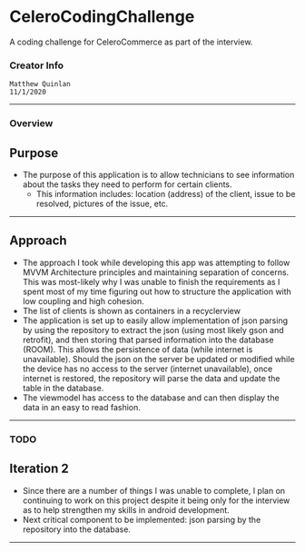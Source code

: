 # CeleroCodingChallenge
A coding challenge for CeleroCommerce as part of the interview.

### Creator Info
    Matthew Quinlan
    11/1/2020
---

### Overview
  ## Purpose
  - The purpose of this application is to allow technicians to see information about the tasks they need to perform for certain clients.
      - This information includes: location (address) of the client, issue to be resolved, pictures of the issue, etc.
  ---
  ## Approach
  - The approach I took while developing this app was attempting to follow MVVM Architecture principles and maintaining separation of concerns. This was most-likely why I was unable to finish the requirements as I spent most of my time figuring out how to structure the application with low coupling and high cohesion.
  - The list of clients is shown as containers in a recyclerview
  - The application is set up to easily allow implementation of json parsing by using the repository to extract the json (using most likely gson and retrofit), and then storing that parsed information into the database (ROOM). This allows the persistence of data (while internet is unavailable). Should the json on the server be updated or modified while the device has no access to the server (internet unavailable), once internet is restored, the repository will parse the data and update the table in the database.
  - The viewmodel has access to the database and can then display the data in an easy to read fashion.
  ---
  
### TODO
  ## Iteration 2
  - Since there are a number of things I was unable to complete, I plan on continuing to work on this project despite it being only for the interview as to help strengthen my skills in android development.
  - Next critical component to be implemented: json parsing by the repository into the database.
---




